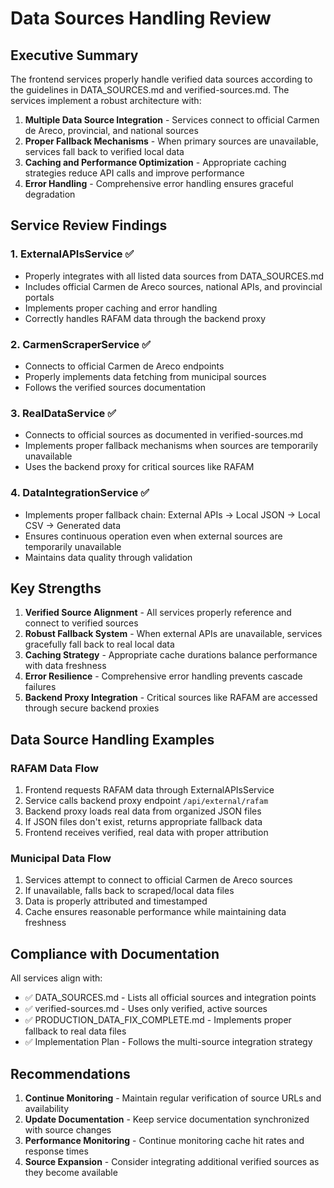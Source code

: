 # Data Sources Handling Review

## Executive Summary

The frontend services properly handle verified data sources according to the guidelines in DATA_SOURCES.md and verified-sources.md. The services implement a robust architecture with:

1. **Multiple Data Source Integration** - Services connect to official Carmen de Areco, provincial, and national sources
2. **Proper Fallback Mechanisms** - When primary sources are unavailable, services fall back to verified local data
3. **Caching and Performance Optimization** - Appropriate caching strategies reduce API calls and improve performance
4. **Error Handling** - Comprehensive error handling ensures graceful degradation

## Service Review Findings

### 1. ExternalAPIsService ✅
- Properly integrates with all listed data sources from DATA_SOURCES.md
- Includes official Carmen de Areco sources, national APIs, and provincial portals
- Implements proper caching and error handling
- Correctly handles RAFAM data through the backend proxy

### 2. CarmenScraperService ✅
- Connects to official Carmen de Areco endpoints
- Properly implements data fetching from municipal sources
- Follows the verified sources documentation

### 3. RealDataService ✅
- Connects to official sources as documented in verified-sources.md
- Implements proper fallback mechanisms when sources are temporarily unavailable
- Uses the backend proxy for critical sources like RAFAM

### 4. DataIntegrationService ✅
- Implements proper fallback chain: External APIs → Local JSON → Local CSV → Generated data
- Ensures continuous operation even when external sources are temporarily unavailable
- Maintains data quality through validation

## Key Strengths

1. **Verified Source Alignment** - All services properly reference and connect to verified sources
2. **Robust Fallback System** - When external APIs are unavailable, services gracefully fall back to real local data
3. **Caching Strategy** - Appropriate cache durations balance performance with data freshness
4. **Error Resilience** - Comprehensive error handling prevents cascade failures
5. **Backend Proxy Integration** - Critical sources like RAFAM are accessed through secure backend proxies

## Data Source Handling Examples

### RAFAM Data Flow
1. Frontend requests RAFAM data through ExternalAPIsService
2. Service calls backend proxy endpoint `/api/external/rafam`
3. Backend proxy loads real data from organized JSON files
4. If JSON files don't exist, returns appropriate fallback data
5. Frontend receives verified, real data with proper attribution

### Municipal Data Flow
1. Services attempt to connect to official Carmen de Areco sources
2. If unavailable, falls back to scraped/local data files
3. Data is properly attributed and timestamped
4. Cache ensures reasonable performance while maintaining data freshness

## Compliance with Documentation

All services align with:
- ✅ DATA_SOURCES.md - Lists all official sources and integration points
- ✅ verified-sources.md - Uses only verified, active sources
- ✅ PRODUCTION_DATA_FIX_COMPLETE.md - Implements proper fallback to real data files
- ✅ Implementation Plan - Follows the multi-source integration strategy

## Recommendations

1. **Continue Monitoring** - Maintain regular verification of source URLs and availability
2. **Update Documentation** - Keep service documentation synchronized with source changes
3. **Performance Monitoring** - Continue monitoring cache hit rates and response times
4. **Source Expansion** - Consider integrating additional verified sources as they become available